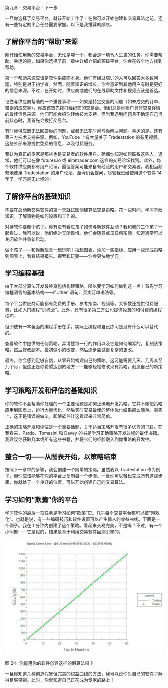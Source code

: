 第九章 - 交易平台 - 下一步

一旦你选择了交易平台，就该开始工作了！在你可以开始创建和交易算法之前，还有一些特定的平台任务需要掌握。以下是我推荐的顺序。

## 了解你平台的“帮助”来源

刚开始使用新的交易平台，无论是哪一个，都会是一项令人生畏的任务。你需要帮助。幸运的是，如果你选择了前一章中详细介绍的顶级平台，你会在各个地方找到帮助。

第一个帮助来源应该是软件供应商本身。他们有经过培训的人可以回答大多数问题，特别是对于初学者。然而，随着知识的增长，你会意识到其他用户有时是更好的信息来源。不过，在开始时，供应商或他们的在线帮助文件和视频应该是首选。

记住与供应商帮助的一个重要事项——如果是特定交易的问题（如未成交的订单、错误的成交等），你应该首先拨打经纪商的交易台。他们总是你账户具体交易详情的最佳信息来源。他们可能会把你转给技术支持，但当我遇到问题且不确定自己当前状态时，我首先会拨打交易台。

有时候供应商无法回答你的问题，或者无法花时间与你解决问题。幸运的是，还有第三方技术支持来源。例如，YouTube 上有大量关于 Tradestation 的有用视频。这些外部来源提供免费的信息，以及付费服务。

我认为真正的专家是那些也是交易者的软件用户。确保你知道如何联系这些人。通常，他们可以在像 futures.io 或 elitetrader.com 这样的交易论坛找到。此外，每个软件供应商都有用户论坛，最佳答案可能来自有经验的用户和交易者。我相当频繁地使用 Tradestation 的用户论坛，至今仍会提问，尽管我已经使用这个软件 14 年了。学习是无止境的！

## 了解你平台的基础知识

不要在启动新交易软件的第一天就试图创建算法交易策略。花一些时间，学习基础知识，了解事物是如何设置和工作的。

对待软件要像个孩子。你有没有看过孩子如何与新软件互动？我和我的三个孩子一起看过，我可以说，他们绝对无所畏惧。他们会随意点击任何东西，知道通常可以关闭软件并重新启动。

做个孩子——和你新玩具一起玩吧！拉起图表，添加一些指标，应用一些现成策略到图表上，看看结果报告。探索和玩耍——你会更快地学习。

## 学习编程基础

由于大部分算法开发最终将包括构建策略，所以要学习如何做到这一点！首先学习编程语言的基本结构——if…then 语句、买卖订单语法等。

每个平台供应商可能都有免费的手册、参考指南、视频等。大多数还提供付费服务，比如入门编程“训练营”。此外，还有很多第三方公司提供免费的和付费的编程技巧。

但即使有一本全面的编程手册在手，实际上编程和自己练习是没有什么可以替代的。

查看软件中提供的任何策略。弄清楚每一行的作用以及它是如何编写的。复制该策略，然后修改副本。最初做小的改变，然后逐步尝试更复杂的更改。

最终，你会感到足够自信，从零开始构建自己的策略。这可能需要几天、几周甚至几个月，但这正是你希望达到的地方——能够轻松修改现有策略，创造自己的新策略。

## 学习策略开发和评估的基础知识

你的软件不会帮助你处理的一个主要话题是如何正确地开发策略。它并不像把策略应用到图表上，运行大量优化，然后实时交易最佳的整体优化结果那么简单。事实上，这正是错误的做法，即使软件让这看起来非常简单。

正确的策略开发和评估是一个重要话题，关于适当策略开发有很多优秀的书籍。在我看来，Pardo、Tomasini 和 Davey 的书是学习正确策略开发过程的最佳书籍。我建议你获取几本或所有这些书籍，并将它们的经验融入到你策略的开发中。

## 整合一切——从图表开始，以策略结束

按照下一章中的步骤，我会创建一个简单的策略。虽然我以 Tradestation 作为例子，但你应该能够在你的平台上复制每一个步骤。一旦你可以轻松完成所有这些步骤，你就处于一个良好的位置，可以开始创建自己的交易算法。

## 学习如何“欺骗”你的平台

学习软件的最后一项任务是学习如何“欺骗”它。几乎每个交易平台都可以被“游戏化”。也就是说，有一些编码技巧和软件设置可以产生惊人的收益曲线。下面是一个例子。我在 1 分钟内创建了这个策略。看起来交易完美，不是吗？不过，有一个小问题——它是假的，结果是基于利用交易软件回测引擎的。

![C:\Users\Trader\Documents\Book - Intro Algo\IntroAlgoBookFigs\fig24.jpg](img/00025.jpeg)

图 24- 你能用你的软件创建这样的假算法吗？

一旦你知道几种创造假冒但完美的权益曲线的方法，我可以说你对自己的软件了解得足够深刻。此时，你就知道自己正在成为专家的路上！
